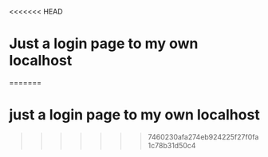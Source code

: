 <<<<<<< HEAD
# Just a login page to my own localhost
=======
# just a login page to my own localhost
>>>>>>> 7460230afa274eb924225f27f0fa1c78b31d50c4
